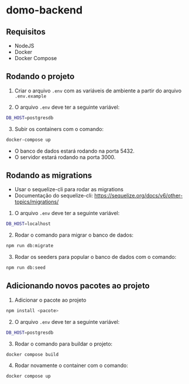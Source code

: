 # domo-backend


## Requisitos

- NodeJS
- Docker
- Docker Compose


## Rodando o projeto

1. Criar o arquivo `.env` com as variáveis de ambiente a partir do arquivo `.env.example`

2. O arquivo `.env` deve ter a seguinte variável:

```bash
DB_HOST=postgresdb
```

3. Subir os containers com o comando:

```bash
docker-compose up
```

- O banco de dados estará rodando na porta 5432.
- O servidor estará rodando na porta 3000.


## Rodando as migrations

- Usar o sequelize-cli para rodar as migrations
- Documentação do sequelize-cli: https://sequelize.org/docs/v6/other-topics/migrations/

1. O arquivo `.env` deve ter a seguinte variável:

```bash
DB_HOST=localhost
```

2. Rodar o comando para migrar o banco de dados:

```bash
npm run db:migrate
```

3. Rodar os seeders para popular o banco de dados com o comando:

```bash
npm run db:seed
```

## Adicionando novos pacotes ao projeto

1. Adicionar o pacote ao projeto

```bash
npm install <pacote>
```

2. O arquivo `.env` deve ter a seguinte variável:

```bash
DB_HOST=postgresdb
```

3. Rodar o comando para buildar o projeto:

```bash
docker compose build
```

4. Rodar novamente o container com o comando:

```bash
docker compose up
```
